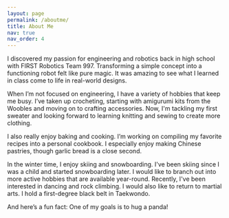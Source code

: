 ```yaml
---
layout: page
permalink: /aboutme/
title: About Me
nav: true
nav_order: 4
---
```


I discovered my passion for engineering and robotics back in high school with FIRST Robotics Team 997. 
Transforming a simple concept into a functioning robot felt like pure magic. 
It was amazing to see what I learned in class come to life in real-world designs.

When I’m not focused on engineering, I have a variety of hobbies that keep me busy. 
I’ve taken up crocheting, starting with amigurumi kits from the Woobles and moving on to crafting accessories. 
Now, I'm tackling my first sweater and looking forward to learning knitting and sewing to create more clothing.

I also really enjoy baking and cooking.
I’m working on compiling my favorite recipes into a personal cookbook. 
I especially enjoy making Chinese pastries, though garlic bread is a close second. 

In the winter time, I enjoy skiing and snowboarding. 
I've been skiing since I was a child and started snowboarding later.
I would like to branch out into more active hobbies that are available year-round.
Recently, I've been interested in dancing and rock climbing.
I would also like to return to martial arts. I hold a first-degree black belt in Taekwondo. 

And here’s a fun fact: One of my goals is to hug a panda!